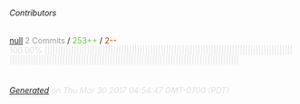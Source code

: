 ###### Contributors
[null](https://github.com/kvhnuke)
<font color="#999">2 Commits</font> / <font color="#6cc644">253++</font> / <font color="#bd3c00"> 2--</font>
<font color="#dedede">100.00%&nbsp;<font color="#dedede">|||||||||||||||||||||||||||||||||||||||||||||||||||||||||||||||||||||||||||||||||||||||||||||||||||||||||||||||||||||||||||||||||||||||||||||||||||||||||||||||||||||||||||||||||||||</font><font color="#f4f4f4"></font><br><br>
###### [Generated](https://github.com/jakeleboeuf/contributor) on Thu Mar 30 2017 04:54:47 GMT-0700 (PDT)